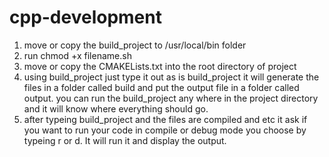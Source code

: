 # cpp-development

1. move or copy the build_project to /usr/local/bin folder
2. run chmod +x filename.sh
3. move or copy the CMAKELists.txt into the root directory of project
4. using build_project just type it out as is build_project it will generate
the files in a folder called build and put the output file in a folder called 
output. you can run the build_project any where in the project directory and it will know where everything should go.
5. after typeing build_project and the files are compiled and etc it ask if you
want to run your code in compile or debug mode you choose by typeing r or d. It
will run it and display the output.
